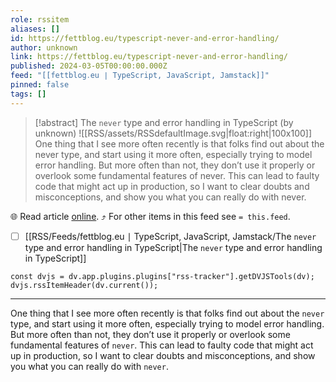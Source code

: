 ```yaml
---
role: rssitem
aliases: []
id: https://fettblog.eu/typescript-never-and-error-handling/
author: unknown
link: https://fettblog.eu/typescript-never-and-error-handling/
published: 2024-03-05T00:00:00.000Z
feed: "[[fettblog․eu ∣ TypeScript, JavaScript, Jamstack]]"
pinned: false
tags: []
---
```


> [!abstract] The `never` type and error handling in TypeScript (by unknown)
> ![[RSS/assets/RSSdefaultImage.svg|float:right|100x100]] One thing that I see more often recently is that folks find out about the never type, and start using it more often, especially trying to model error handling. But more often than not, they don’t use it properly or overlook some fundamental features of never. This can lead to faulty code that might act up in production, so I want to clear doubts and misconceptions, and show you what you can really do with never.

🌐 Read article [online](https://fettblog.eu/typescript-never-and-error-handling/). ⤴ For other items in this feed see `= this.feed`.

- [ ] [[RSS/Feeds/fettblog․eu ∣ TypeScript, JavaScript, Jamstack/The `never` type and error handling in TypeScript|The `never` type and error handling in TypeScript]]

~~~dataviewjs
const dvjs = dv.app.plugins.plugins["rss-tracker"].getDVJSTools(dv);
dvjs.rssItemHeader(dv.current());
~~~

- - -

One thing that I see more often recently is that folks find out about the `never` type, and start using it more often, especially trying to model error handling. But more often than not, they don’t use it properly or overlook some fundamental features of `never`. This can lead to faulty code that might act up in production, so I want to clear doubts and misconceptions, and show you what you can really do with `never`.